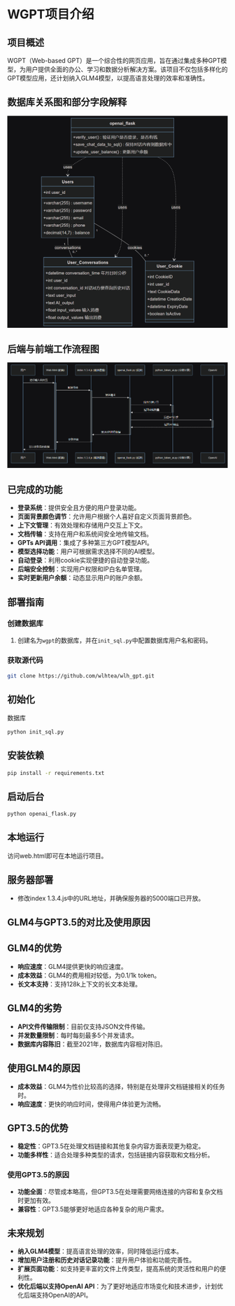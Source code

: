 # WGPT项目介绍

## 项目概述

WGPT（Web-based GPT）是一个综合性的网页应用，旨在通过集成多种GPT模型，为用户提供全面的办公、学习和数据分析解决方案。该项目不仅包括多样化的GPT模型应用，还计划纳入GLM4模型，以提高语言处理的效率和准确性。

## 数据库关系图和部分字段解释

![数据库关系图](./images/数据库关系字段解释.png)

## 后端与前端工作流程图

![前后端工作流程图](./images/关系图.png)

## 已完成的功能

- **登录系统**：提供安全且方便的用户登录功能。
- **页面背景颜色调节**：允许用户根据个人喜好自定义页面背景颜色。
- **上下文管理**：有效处理和存储用户交互上下文。
- **文档传输**：支持在用户和系统间安全地传输文档。
- **GPTs API调用**：集成了多种第三方GPT模型API。
- **模型选择功能**：用户可根据需求选择不同的AI模型。
- **自动登录**：利用cookie实现便捷的自动登录功能。
- **后端安全控制**：实现用户权限和IP白名单管理。
- **实时更新用户余额**：动态显示用户的账户余额。

## 部署指南

### 创建数据库

1. 创建名为`wgpt`的数据库，并在`init_sql.py`中配置数据库用户名和密码。

### 获取源代码

```sh
git clone https://github.com/wlhtea/wlh_gpt.git
```

## 初始化

数据库

```sh
python init_sql.py
```

## 安装依赖

```sh
pip install -r requirements.txt
```

## 启动后台

```sh
python openai_flask.py
```

## 本地运行

访问web.html即可在本地运行项目。

## 服务器部署

- 修改index 1.3.4.js中的URL地址，并确保服务器的5000端口已开放。

## GLM4与GPT3.5的对比及使用原因

## GLM4的优势

- **响应速度**：GLM4提供更快的响应速度。
- **成本效益**：GLM4的费用相对较低，为0.1/1k token。
- **长文本支持**：支持128k上下文的长文本处理。

## GLM4的劣势

- **API文件传输限制**：目前仅支持JSON文件传输。
- **并发数量限制**：每时每刻最多5个并发请求。
- **数据库内容陈旧**：截至2021年，数据库内容相对陈旧。

## 使用GLM4的原因

- **成本效益**：GLM4为性价比较高的选择，特别是在处理非文档链接相关的任务时。
- **响应速度**：更快的响应时间，使得用户体验更为流畅。

## GPT3.5的优势

- **稳定性**：GPT3.5在处理文档链接和其他复杂内容方面表现更为稳定。
- **功能多样性**：适合处理多种类型的请求，包括链接内容获取和文档分析。

### 使用GPT3.5的原因

- **功能全面**：尽管成本略高，但GPT3.5在处理需要网络连接的内容和复杂文档时更加有效。
- **兼容性**：GPT3.5能够更好地适应各种复杂的用户需求。

## 未来规划

- **纳入GLM4模型**：提高语言处理的效率，同时降低运行成本。
- **增加用户注册和历史对话记录功能**：提升用户体验和功能完善性。
- **扩展页面功能**：如支持更丰富的文件上传类型，提高系统的灵活性和用户的便利性。
- **优化后端以支持OpenAI API**：为了更好地适应市场变化和技术进步，计划优化后端支持OpenAI的API。
